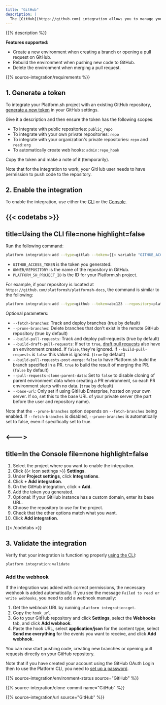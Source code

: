 ```yaml
---
title: "GitHub"
description: |
  The [GitHub](https://github.com) integration allows you to manage your Platform.sh environments directly from your GitHub repository.
---
```


{{% description %}}

**Features supported:**

* Create a new environment when creating a branch or opening a pull request on GitHub.
* Rebuild the environment when pushing new code to GitHub.
* Delete the environment when merging a pull request.

{{% source-integration/requirements %}}

##  1. Generate a token

To integrate your Platform.sh project with an existing GitHub repository,
[generate a new token](https://github.com/settings/tokens/new) in your GitHub settings.

Give it a description and then ensure the token has the following scopes:

* To integrate with public repositories: `public_repo`
* To integrate with your own private repositories: `repo`
* To integrate with your organization's private repositories:
  `repo` and `read:org`
* To automatically create web hooks: `admin:repo_hook`

Copy the token and make a note of it (temporarily).

Note that for the integration to work,
your GitHub user needs to have permission to push code to the repository.

## 2. Enable the integration

To enable the integration, use either the [CLI](../../administration/cli/_index.md)
or the [Console](../../administration/web/_index.md).

{{< codetabs >}}
---
title=Using the CLI
file=none
highlight=false
---

Run the following command:

```bash
platform integration:add --type=gitlab --token={{< variable "GITHUB_ACCESS_TOKEN" >}} --server-project={{< variable "OWNER/REPOSITORY" >}} --project={{< variable "PLATFORM_SH_PROJECT_ID" >}}
```

* `GITHUB_ACCESS_TOKEN` is the token you generated.
* `OWNER/REPOSITORY` is the name of the repository in GitHub.
* `PLATFORM_SH_PROJECT_ID` is the ID for your Platform.sh project.

For example, if your repository is located at `https://github.com/platformsh/platformsh-docs`,
the command is similar to the following:

```bash
platform integration:add --type=github --token=abc123 --repository=platformsh/platformsh-docs --project=abcdefgh1234567
```

Optional parameters:

* `--fetch-branches`: Track and deploy branches (true by default)
* `--prune-branches`: Delete branches that don't exist in the remote GitHub repository (true by default)
* `--build-pull-requests`: Track and deploy pull-requests (true by default)
* `--build-draft-pull-requests`: If set to `true`, [draft pull requests](https://docs.github.com/en/pull-requests/collaborating-with-pull-requests/proposing-changes-to-your-work-with-pull-requests/creating-a-pull-request) also have an environment created.
  If `false`, they're ignored.
  If `--build-pull-requests` is `false` this value is ignored.
  (`true` by default)
* `--build-pull-requests-post-merge`: `false` to have Platform.sh build the branch specified in a PR.
  `true` to build the result of merging the PR.
  (`false` by default)
* `--pull-requests-clone-parent-data`:
  Set to `false` to disable cloning of parent environment data when creating a PR environment,
  so each PR environment starts with no data. (`true` by default)
* `--base-url`: Only set if using GitHub Enterprise, hosted on your own server.
  If so, set this to the base URL of your private server (the part before the user and repository name).

Note that the `--prune-branches` option depends on `--fetch-branches` being enabled.
If `--fetch-branches` is disabled, `--prune-branches` is automatically set to false, even if specifically set to true.

<--->
---
title=In the Console
file=none
highlight=false
---

1. Select the project where you want to enable the integration.
2. Click {{< icon settings >}} **Settings**.
3. Under **Project settings**, click **Integrations**.
4. Click **+ Add integration**.
5. On the GitHub integration, click **+ Add**.
6. Add the token you generated.
7. Optional: If your GitHub instance has a custom domain, enter its base URL.
8. Choose the repository to use for the project.
9. Check that the other options match what you want.
10. Click **Add integration**.

{{< /codetabs >}}

## 3. Validate the integration

Verify that your integration is functioning properly [using the CLI](../overview.md#validating-integrations):

```bash
platform integration:validate
```

### Add the webhook

If the integration was added with correct permissions, the necessary webhook is added automatically.
If you see the message `Failed to read or write webhooks`, you need to add a webhook manually:

1. Get the webhook URL by running `platform integration:get`.
2. Copy the `hook_url`.
3. Go to your GitHub repository and click **Settings**, select the **Webhooks** tab, and click **Add webhook**.
4. Paste the hook URL, select **application/json** for the content type,
   select **Send me everything** for the events you want to receive, and click **Add webhook**.

You can now start pushing code, creating new branches or opening pull requests directly on your GitHub repository.

Note that if you have created your account using the GitHub OAuth Login then to use the Platform CLI,
you need to [set up a password](https://accounts.platform.sh/user/password).

{{% source-integration/environment-status source="GitHub" %}}

{{% source-integration/clone-commit name="GitHub" %}}

{{% source-integration/url source="GitHub" %}}
